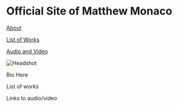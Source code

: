 # Official Site of Matthew Monaco

[About](/about)

[List of Works](/list-of-works)

[Audio and Video](/audio-and-video)

![Headshot](IMG_9929_0.jpg)

Bio Here

List of works

Links to audio/video
